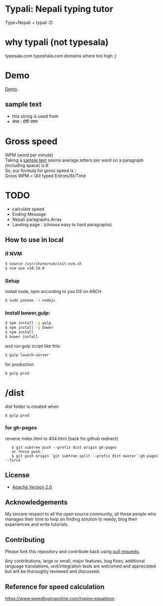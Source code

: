 # Typali: Nepali typing tutor
Type+Nepali = typali :D
 
# why typali (not typesala)
 typesala.com typeshala.com domains where too high ;)


# Demo 
[Demo](https://emp3ror.github.io/typali/).

## sample text
* this string is used from 
* कथा : दोषी चश्मा

# Gross speed
WPM (word per minute)
<br>
Taking a [sample text](https://emp3ror.github.io/typesala/speed/sample-text1.md) seems average letters per word on a paragraph (including space) is 6
<br>
So, our formula for gross speed is : 
<br>
Gross WPM = (All typed Entries/6)/Time


# TODO
* calculate speed
* Ending Message
* Nepali paragraphs Array
* Landing page : (choose easy to hard paragraphs)


## How to use in local

### if NVM
```bash
$ source /usr/share/nvm/init-nvm.sh
$ nvm use v10.18.0
```


### Setup

Install node, npm according to you OS
on ARCH 
```bash
$ sudo pacman -S nodejs
```

### Install bower,gulp: 

```bash
$ npm install -g gulp
$ npm install -g bower
$ npm install
$ bower install
```

and run gulp script like this:

```bash
$ gulp launch-server
```

for production 

```bash
$ gulp prod
```

# /dist 
dist folder is created when
```bash
$ gulp prod
```

### for gh-pages
 rename index.html to 404.html (hack for github redirect)
 ```
    $ git subtree push --prefix dist origin gh-pages
    or force push
    $ git push origin `git subtree split --prefix dist master`:gh-pages --force
 ```


## License

* [Apache Version 2.0](http://www.apache.org/licenses/LICENSE-2.0.html)

## Acknowledgements

My sincere respect to all the open source community, all those people who manages their time to help on finding solution to needy, blog their experiences and write tutorials.

## Contributing

Please fork this repository and contribute back using
[pull requests](https://github.com/emp3ror/typesala/pulls).

Any contributions, large or small, major features, bug fixes, additional
language translations, unit/integration tests are welcomed and appreciated
but will be thoroughly reviewed and discussed.


## Reference for speed calculation
https://www.speedtypingonline.com/typing-equations
